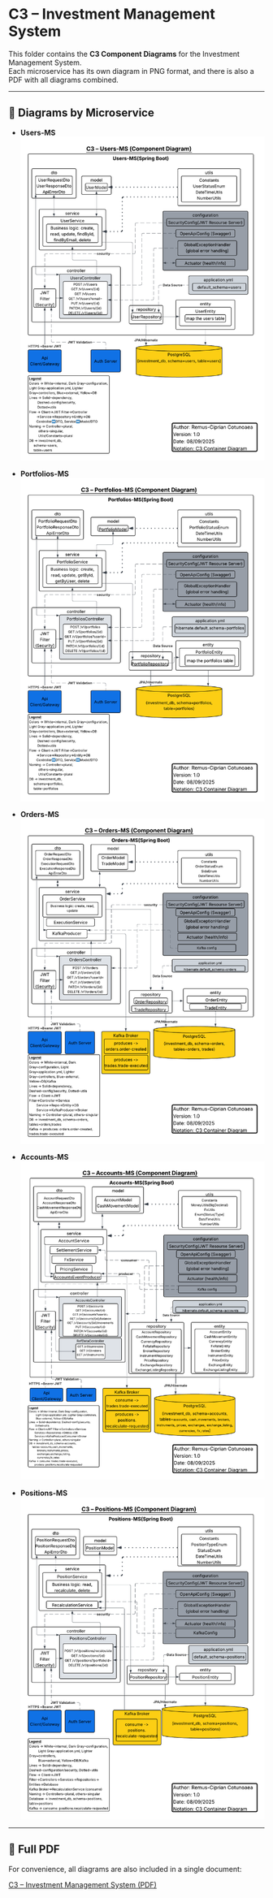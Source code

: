 # C3 – Investment Management System

This folder contains the **C3 Component Diagrams** for the Investment Management System.  
Each microservice has its own diagram in PNG format, and there is also a PDF with all diagrams combined.

---

## 📑 Diagrams by Microservice

- **Users-MS**  
  ![Users-MS](C3_Users-MS.png)

- **Portfolios-MS**  
  ![Portfolios-MS](C3_Portfolios-MS.png)

- **Orders-MS**  
  ![Orders-MS](C3_Orders-MS.png)

- **Accounts-MS**  
  ![Accounts-MS](C3_Accounts-MS.png)

- **Positions-MS**  
  ![Positions-MS](C3_Positions-MS.png)

---

## 📄 Full PDF
For convenience, all diagrams are also included in a single document:  

[C3 – Investment Management System (PDF)](C3-Investment_Management_System.pdf)